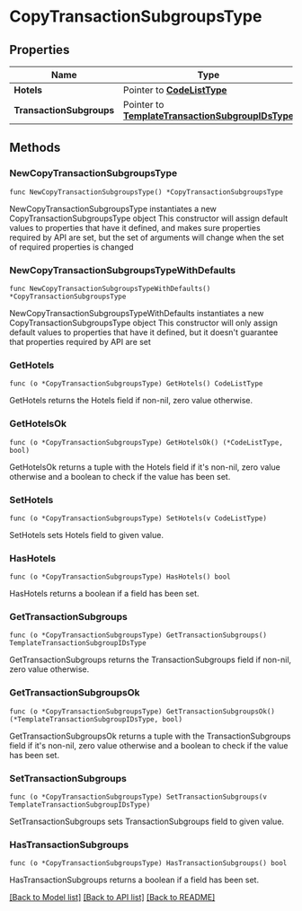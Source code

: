 # CopyTransactionSubgroupsType

## Properties

Name | Type | Description | Notes
------------ | ------------- | ------------- | -------------
**Hotels** | Pointer to [**CodeListType**](CodeListType.md) |  | [optional] 
**TransactionSubgroups** | Pointer to [**TemplateTransactionSubgroupIDsType**](TemplateTransactionSubgroupIDsType.md) |  | [optional] 

## Methods

### NewCopyTransactionSubgroupsType

`func NewCopyTransactionSubgroupsType() *CopyTransactionSubgroupsType`

NewCopyTransactionSubgroupsType instantiates a new CopyTransactionSubgroupsType object
This constructor will assign default values to properties that have it defined,
and makes sure properties required by API are set, but the set of arguments
will change when the set of required properties is changed

### NewCopyTransactionSubgroupsTypeWithDefaults

`func NewCopyTransactionSubgroupsTypeWithDefaults() *CopyTransactionSubgroupsType`

NewCopyTransactionSubgroupsTypeWithDefaults instantiates a new CopyTransactionSubgroupsType object
This constructor will only assign default values to properties that have it defined,
but it doesn't guarantee that properties required by API are set

### GetHotels

`func (o *CopyTransactionSubgroupsType) GetHotels() CodeListType`

GetHotels returns the Hotels field if non-nil, zero value otherwise.

### GetHotelsOk

`func (o *CopyTransactionSubgroupsType) GetHotelsOk() (*CodeListType, bool)`

GetHotelsOk returns a tuple with the Hotels field if it's non-nil, zero value otherwise
and a boolean to check if the value has been set.

### SetHotels

`func (o *CopyTransactionSubgroupsType) SetHotels(v CodeListType)`

SetHotels sets Hotels field to given value.

### HasHotels

`func (o *CopyTransactionSubgroupsType) HasHotels() bool`

HasHotels returns a boolean if a field has been set.

### GetTransactionSubgroups

`func (o *CopyTransactionSubgroupsType) GetTransactionSubgroups() TemplateTransactionSubgroupIDsType`

GetTransactionSubgroups returns the TransactionSubgroups field if non-nil, zero value otherwise.

### GetTransactionSubgroupsOk

`func (o *CopyTransactionSubgroupsType) GetTransactionSubgroupsOk() (*TemplateTransactionSubgroupIDsType, bool)`

GetTransactionSubgroupsOk returns a tuple with the TransactionSubgroups field if it's non-nil, zero value otherwise
and a boolean to check if the value has been set.

### SetTransactionSubgroups

`func (o *CopyTransactionSubgroupsType) SetTransactionSubgroups(v TemplateTransactionSubgroupIDsType)`

SetTransactionSubgroups sets TransactionSubgroups field to given value.

### HasTransactionSubgroups

`func (o *CopyTransactionSubgroupsType) HasTransactionSubgroups() bool`

HasTransactionSubgroups returns a boolean if a field has been set.


[[Back to Model list]](../README.md#documentation-for-models) [[Back to API list]](../README.md#documentation-for-api-endpoints) [[Back to README]](../README.md)



